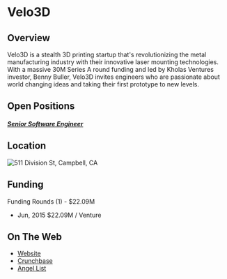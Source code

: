 # Velo3D
## Overview
Velo3D is a stealth 3D printing startup that's revolutionizing the metal manufacturing industry with their innovative laser mounting technologies. With a massive 30M Series A round funding and led by Kholas Ventures investor, Benny Buller, Velo3D invites engineers who are passionate about world changing ideas and taking their first prototype to new levels.

## Open Positions
##### [Senior Software Engineer](senior-software-engineer.md)

## Location
![511 Division St, Campbell, CA](https://maps.googleapis.com/maps/api/staticmap?center=511+Division+St,+Campbell,+CA&zoom=13&scale=false&size=600x300&maptype=roadmap&format=png&visual_refresh=true)  

## Funding
Funding Rounds (1) - $22.09M
+ Jun, 2015	$22.09M / Venture

## On The Web
+ [Website](http://www.velo3d.com/)
+ [Crunchbase](https://www.crunchbase.com/organization/velo3d#/entity)
+ [Angel List](https://angel.co/velo3d)
